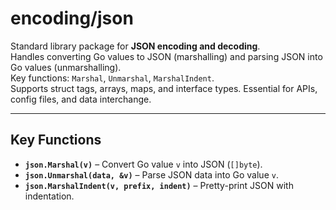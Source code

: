 # encoding/json

Standard library package for **JSON encoding and decoding**.  
Handles converting Go values to JSON (marshalling) and parsing JSON into Go values (unmarshalling).  
Key functions: `Marshal`, `Unmarshal`, `MarshalIndent`.  
Supports struct tags, arrays, maps, and interface types. Essential for APIs, config files, and data interchange.

---

## **Key Functions**
- **`json.Marshal(v)`** – Convert Go value `v` into JSON (`[]byte`).
- **`json.Unmarshal(data, &v)`** – Parse JSON data into Go value `v`.
- **`json.MarshalIndent(v, prefix, indent)`** – Pretty-print JSON with indentation.
